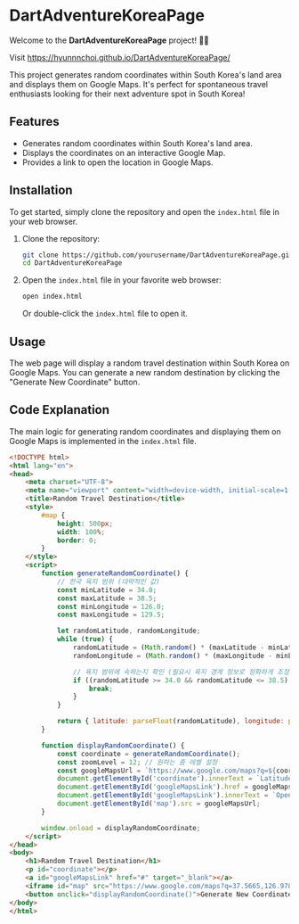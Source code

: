 # DartAdventureKoreaPage

Welcome to the **DartAdventureKoreaPage** project! 🎯✨

Visit https://hyunnnchoi.github.io/DartAdventureKoreaPage/

This project generates random coordinates within South Korea's land area and displays them on Google Maps. It's perfect for spontaneous travel enthusiasts looking for their next adventure spot in South Korea!

## Features

- Generates random coordinates within South Korea's land area.
- Displays the coordinates on an interactive Google Map.
- Provides a link to open the location in Google Maps.

## Installation

To get started, simply clone the repository and open the `index.html` file in your web browser.

1. Clone the repository:

    ```bash
    git clone https://github.com/yourusername/DartAdventureKoreaPage.git
    cd DartAdventureKoreaPage
    ```

2. Open the `index.html` file in your favorite web browser:

    ```bash
    open index.html
    ```

    Or double-click the `index.html` file to open it.

## Usage

The web page will display a random travel destination within South Korea on Google Maps. You can generate a new random destination by clicking the "Generate New Coordinate" button.

## Code Explanation

The main logic for generating random coordinates and displaying them on Google Maps is implemented in the `index.html` file.

```html
<!DOCTYPE html>
<html lang="en">
<head>
    <meta charset="UTF-8">
    <meta name="viewport" content="width=device-width, initial-scale=1.0">
    <title>Random Travel Destination</title>
    <style>
        #map {
            height: 500px;
            width: 100%;
            border: 0;
        }
    </style>
    <script>
        function generateRandomCoordinate() {
            // 한국 육지 범위 (대략적인 값)
            const minLatitude = 34.0;
            const maxLatitude = 38.5;
            const minLongitude = 126.0;
            const maxLongitude = 129.5;

            let randomLatitude, randomLongitude;
            while (true) {
                randomLatitude = (Math.random() * (maxLatitude - minLatitude) + minLatitude).toFixed(6);
                randomLongitude = (Math.random() * (maxLongitude - minLongitude) + minLongitude).toFixed(6);

                // 육지 범위에 속하는지 확인 (필요시 육지 경계 정보로 정확하게 조정 가능)
                if ((randomLatitude >= 34.0 && randomLatitude <= 38.5) && (randomLongitude >= 126.0 && randomLongitude <= 129.5)) {
                    break;
                }
            }

            return { latitude: parseFloat(randomLatitude), longitude: parseFloat(randomLongitude) };
        }

        function displayRandomCoordinate() {
            const coordinate = generateRandomCoordinate();
            const zoomLevel = 12; // 원하는 줌 레벨 설정
            const googleMapsUrl = `https://www.google.com/maps?q=${coordinate.latitude},${coordinate.longitude}&z=${zoomLevel}&output=embed`;
            document.getElementById('coordinate').innerText = `Latitude: ${coordinate.latitude}, Longitude: ${coordinate.longitude}`;
            document.getElementById('googleMapsLink').href = googleMapsUrl;
            document.getElementById('googleMapsLink').innerText = `Open in Google Maps`;
            document.getElementById('map').src = googleMapsUrl;
        }

        window.onload = displayRandomCoordinate;
    </script>
</head>
<body>
    <h1>Random Travel Destination</h1>
    <p id="coordinate"></p>
    <a id="googleMapsLink" href="#" target="_blank"></a>
    <iframe id="map" src="https://www.google.com/maps?q=37.5665,126.9780&z=10&output=embed" frameborder="0" allowfullscreen></iframe>
    <button onclick="displayRandomCoordinate()">Generate New Coordinate</button>
</body>
</html>

